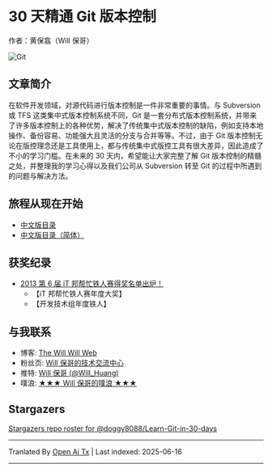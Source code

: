 # 30 天精通 Git 版本控制

作者：黄保翕（Will 保哥）

![Git](https://raw.githubusercontent.com/doggy8088/Learn-Git-in-30-days/master/zh-tw/figures/README/01.png)

## 文章简介

在软件开发领域，对源代码进行版本控制是一件非常重要的事情。与 Subversion 或 TFS 这类集中式版本控制系统不同，Git 是一套分布式版本控制系统，并带来了许多版本控制上的各种优势，解决了传统集中式版本控制的缺陷，例如支持本地操作、备份容易、功能强大且灵活的分支与合并等等。不过，由于 Git 版本控制无论在版控理念还是工具使用上，都与传统集中式版控工具有很大差异，因此造成了不小的学习门槛。在未来的 30 天内，希望能让大家完整了解 Git 版本控制的精髓之处，并整理我的学习心得以及我们公司从 Subversion 转至 Git 的过程中所遇到的问题与解决方法。

## 旅程从现在开始

* [中文版目录](https://raw.githubusercontent.com/doggy8088/Learn-Git-in-30-days/master/zh-tw/README.md)
* [中文版目录（简体）](https://raw.githubusercontent.com/doggy8088/Learn-Git-in-30-days/master/zh-cn/README.md)

## 获奖纪录

* [2013 第 6 届 iT 邦帮忙铁人赛得奖名单出炉！](https://ithelp.ithome.com.tw/articles/10142953)
  * 【iT 邦帮忙铁人赛年度大奖】
  * 【开发技术组年度铁人】

## 与我联系

* 博客: [The Will Will Web](https://blog.miniasp.com/)
* 粉丝页: [Will 保哥的技术交流中心](https://www.facebook.com/will.fans)
* 推特: [Will 保哥 (@Will_Huang)](https://twitter.com/Will_Huang)
* 噗浪: [★★★ Will 保哥的噗浪 ★★★](https://www.plurk.com/willh/invite)

## Stargazers

[Stargazers repo roster for @doggy8088/Learn-Git-in-30-days](https://reporoster.com/stars/doggy8088/Learn-Git-in-30-days)


---

Tranlated By [Open Ai Tx](https://github.com/OpenAiTx/OpenAiTx) | Last indexed: 2025-06-16

---